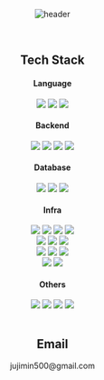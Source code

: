 <div align=center>
  
![header](https://capsule-render.vercel.app/api?type=cylinder&color=000000&height=100&section=header&text=Jimin&nbsp;Ju&fontColor=ffffff&fontSize=42&animation=fadeIn&fontAlignY=50&desc=Backend&nbsp;Developer&descAlignY=88&descAlign=50)
  
</br>
<h2>Tech Stack</h2>
 <div>
  <div>
    <h4>Language</h4>    
    <img src="https://img.shields.io/badge/javascript-%23323330.svg?style=flat-square&logo=javascript&logoColor=#F7DF1E"/>
    <img src="https://img.shields.io/badge/typescript-%23007ACC.svg?style=flat-square&logo=typescript&logoColor=white"/>
    <img src="https://img.shields.io/badge/python-3670A0?style=flat-square&logo=python&logoColor=ffdd54"/>  
  </div>
  <div>
    <h4>Backend</h4>
    <img src="https://img.shields.io/badge/node.js-6DA55F?style=flat-square&logo=node.js&logoColor=white"/>
    <img src="https://img.shields.io/badge/express.js-%23404d59.svg?style=flat-square&logo=express&logoColor=%2361DAFB"/>
    <img src="https://img.shields.io/badge/nestjs-%23E0234E.svg?style=flat-square&logo=nestjs&logoColor=white"/>
    <img src="https://img.shields.io/badge/flask-%23000.svg?style=flat-square&logo=flask&logoColor=white"/>
  </div>
  <div>
    <h4>Database</h4>
    <img src="https://img.shields.io/badge/-MySQL-F29111?style=flat-square&logo=MySQL&logoColor=white"/>
    <img src="https://img.shields.io/badge/-MongoDB-black?style=flat-square&logo=mongodb"/>
    <img src="https://img.shields.io/badge/redis-%23DD0031.svg?style=flat-square&logo=redis&logoColor=white"/>
  </div>
  <div>
    <h4>Infra</h4>
    <img src="https://img.shields.io/badge/AWS-232F3E?style=flat-square&logo=amazon-aws&logoColor=white"/>
    <img src="https://img.shields.io/badge/docker-%230db7ed.svg?style=flat-square&logo=docker&logoColor=white"/>
    <img src="https://img.shields.io/badge/nginx-%23009639.svg?style=flat-square&logo=nginx&logoColor=white"/>
    <img src="https://img.shields.io/badge/GitHub&nbsp;Actions-2088FF?style=flat-square&logo=githubactions&logoColor=white"/>  
    </br>
    <img src="https://img.shields.io/badge/AWS&nbsp;Lamda-%23FF9900.svg?style=flat-square&logo=awslambda&logoColor=white"/>
    <img src="https://img.shields.io/badge/AWS&nbsp;CodeDeploy-527FFF?style=flat-square&logoColor=white"/> 
    <img src="https://img.shields.io/badge/AWS&nbsp;CloudFront-8C4FFF?style=flat-square&logoColor=white"/>
    </br>
    <img src="https://img.shields.io/badge/AWS&nbsp;EC2-FF9900?style=flat-square&logo=amazonec2&logoColor=white"/>  
    <img src="https://img.shields.io/badge/AWS&nbsp;S3-569A31?style=flat-square&logo=amazons3&logoColor=white"/>
    <img src="https://img.shields.io/badge/AWS&nbsp;RDS-527FFF?style=flat-square&logo=amazonrds&logoColor=white"/>
    </br>
    <img src="https://img.shields.io/badge/AWS&nbsp;Route53-8C4FFF?style=flat-square&logo=amazonroute53&logoColor=white"/>
    <img src="https://img.shields.io/badge/AWS&nbsp;Certificate&nbsp;Manager-d5222c?style=flat-square&logoColor=white"/>       
  </div>
  <div>
    <h4>Others</h4>
    <img src="https://img.shields.io/badge/Linux-FCC624?style=flat-square&logo=linux&logoColor=black"/>
    <img src="https://img.shields.io/badge/-Git-black?style=flat-square&logo=git"/>
    <img src="https://img.shields.io/badge/-GitHub-181717?style=flat-square&logo=github"/>    
    <img src="https://img.shields.io/badge/-Swagger-%23Clojure?style=flat-square&logo=swagger&logoColor=white"/>    
  </div>
</div>
</br>
<h2>Email</h2>
  <div>
    jujimin500@gmail.com
  </div>
</div>
